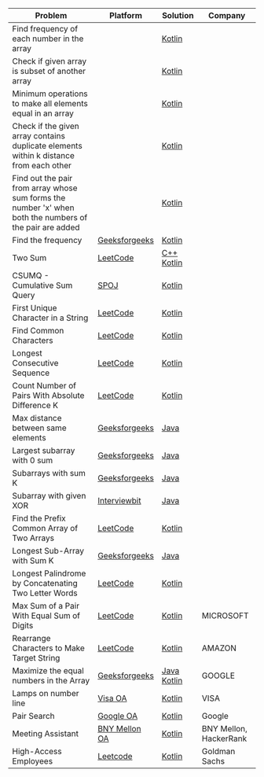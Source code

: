 | Problem                                                                                                 | Platform                                                                                          | Solution                                                                                                                      | Company                |
| ------------------------------------------------------------------------------------------------------- | ------------------------------------------------------------------------------------------------- | ----------------------------------------------------------------------------------------------------------------------------- | ---------------------- |
| Find frequency of each number in the array                                                              |                                                                                                   | [Kotlin](../coding-patterns/hashing/prob1.kt)                                                                                 |                        |
| Check if given array is subset of another array                                                         |                                                                                                   | [Kotlin](../coding-patterns/hashing/prob2.kt)                                                                                 |                        |
| Minimum operations to make all elements equal in an array                                               |                                                                                                   | [Kotlin](../coding-patterns/hashing/prob3.kt)                                                                                 |                        |
| Check if the given array contains duplicate elements within k distance from each other                  |                                                                                                   | [Kotlin](../coding-patterns/hashing/prob4.kt)                                                                                 |                        |
| Find out the pair from array whose sum forms the number 'x' when both the numbers of the pair are added |                                                                                                   | [Kotlin](../coding-patterns/hashing/prob5.kt)                                                                                 |                        |
| Find the frequency                                                                                      | [Geeksforgeeks](https://practice.geeksforgeeks.org/problems/find-the-frequency/1)                 | [Kotlin](../geeksforgeeks/find-frequency-number-array.java)                                                                   |                        |
| Two Sum                                                                                                 | [LeetCode](https://leetcode.com/problems/two-sum/)                                                | [C++](../leetcode/1.cpp) [Kotlin](../leetcode/1.kt)                                                                           |                        |
| CSUMQ - Cumulative Sum Query                                                                            | [SPOJ](https://www.spoj.com/problems/CSUMQ/)                                                      | [Kotlin](../spoj/CSUMQ.kt)                                                                                                    |                        |
| First Unique Character in a String                                                                      | [LeetCode](https://leetcode.com/problems/first-unique-character-in-a-string/)                     | [Kotlin](../leetcode/387.kt)                                                                                                  |                        |
| Find Common Characters                                                                                  | [LeetCode](https://leetcode.com/problems/find-common-characters/)                                 | [Kotlin](../leetcode/1002.kt)                                                                                                 |                        |
| Longest Consecutive Sequence                                                                            | [LeetCode](https://leetcode.com/problems/longest-consecutive-sequence/)                           | [Kotlin](../leetcode/128.kt)                                                                                                  |                        |
| Count Number of Pairs With Absolute Difference K                                                        | [LeetCode](https://leetcode.com/problems/count-number-of-pairs-with-absolute-difference-k/)       | [Kotlin](../leetcode/2006.kt)                                                                                                 |                        |
| Max distance between same elements                                                                      | [Geeksforgeeks](https://practice.geeksforgeeks.org/problems/max-distance-between-same-elements/1) | [Java](../geeksforgeeks/max-distance-between-same-elements.java)                                                              |                        |
| Largest subarray with 0 sum                                                                             | [Geeksforgeeks](https://practice.geeksforgeeks.org/problems/largest-subarray-with-0-sum/1)        | [Java](../geeksforgeeks/largest-subarray-with-0-sum.java)                                                                     |                        |
| Subarrays with sum K                                                                                    | [Geeksforgeeks](https://practice.geeksforgeeks.org/problems/subarrays-with-sum-k/1)               | [Java](../geeksforgeeks/subarrays-with-sum-k.java)                                                                            |                        |
| Subarray with given XOR                                                                                 | [Interviewbit](https://www.interviewbit.com/problems/subarray-with-given-xor/)                    | [Java](../interviewbit/subarray-with-given-xor.java)                                                                          |                        |
| Find the Prefix Common Array of Two Arrays                                                              | [LeetCode](https://leetcode.com/problems/find-the-prefix-common-array-of-two-arrays/)             | [Kotlin](../leetcode/2657.kt)                                                                                                 |                        |
| Longest Sub-Array with Sum K                                                                            | [Geeksforgeeks](https://practice.geeksforgeeks.org/problems/longest-sub-array-with-sum-k0809/1)   | [Java](../geeksforgeeks/longest-sub-array-with-sum-k.java)                                                                    |                        |
| Longest Palindrome by Concatenating Two Letter Words                                                    | [LeetCode](https://leetcode.com/problems/longest-palindrome-by-concatenating-two-letter-words/)   | [Kotlin](../leetcode/2131.kt)                                                                                                 |                        |
| Max Sum of a Pair With Equal Sum of Digits                                                              | [LeetCode](https://leetcode.com/problems/max-sum-of-a-pair-with-equal-sum-of-digits/)             | [Kotlin](../leetcode/2342.kt)                                                                                                 | MICROSOFT              |
| Rearrange Characters to Make Target String                                                              | [LeetCode](https://leetcode.com/problems/rearrange-characters-to-make-target-string/)             | [Kotlin](../leetcode/2287.kt)                                                                                                 | AMAZON                 |
| Maximize the equal numbers in the Array                                                                 | [Geeksforgeeks](https://www.geeksforgeeks.org/maximize-the-equal-numbers-in-the-array/)           | [Java](../geeksforgeeks/maximize-equal-numbers-in-array.java) [Kotlin](../geeksforgeeks/maximize-equal-numbers-in-array.java) | GOOGLE                 |
| Lamps on number line                                                                                    | [Visa OA](https://www.desiqna.in/16114/visa-oa-sde-intern-ctc-30-lac-27th-oct)                    | [Kotlin](../coding-patterns/hashing/lamps-on-numberline.kt)                                                                   | VISA                   |
| Pair Search                                                                                             | [Google OA](https://www.desiqna.in/13820/google-oa-sde2-jan-2023)                                 | [Kotlin](../coding-patterns/hashing/pair-search.kt)                                                                           | Google                 |
| Meeting Assistant                                                                                       | [BNY Mellon OA](https://www.thejoboverflow.com/p/p1648/)                                          | [Kotlin](../coding-patterns/hashing/meeting-assistant.kt)                                                                     | BNY Mellon, HackerRank |
| High-Access Employees                                                                                   | [Leetcode](https://leetcode.com/problems/high-access-employees/)                                  | [Kotlin](../leetcode/2933.kt)                                                                                                 | Goldman Sachs          |